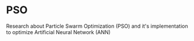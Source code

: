 # PSO
Research about Particle Swarm Optimization (PSO) and it's implementation to optimize Artificial Neural Network (ANN)
